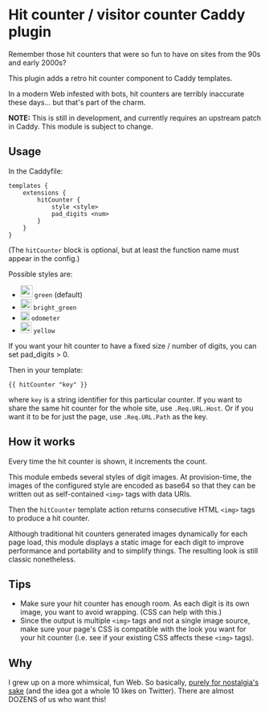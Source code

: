 Hit counter / visitor counter Caddy plugin
===========================================

Remember those hit counters that were so fun to have on sites from the 90s and early 2000s?

This plugin adds a retro hit counter component to Caddy templates.

In a modern Web infested with bots, hit counters are terribly inaccurate these days... but that's part of the charm.

**NOTE:** This is still in development, and currently requires an upstream patch in Caddy. This module is subject to change.

## Usage

In the Caddyfile:

```
templates {
	extensions {
		hitCounter {
			style <style>
			pad_digits <num>
		}
	}
}
```

(The `hitCounter` block is optional, but at least the function name must appear in the config.)

Possible styles are:

- <img src="https://github.com/mholt/caddy-hitcounter/assets/1128849/0ece69c9-4e5a-43e9-a826-34f8d15bbda5" height="24"> `green` (default)
- <img src="https://github.com/mholt/caddy-hitcounter/assets/1128849/df9b6f07-9c8d-43ef-9235-fd57d0f13af0" height="22"> `bright_green`
- <img src="https://github.com/mholt/caddy-hitcounter/assets/1128849/31736f9b-dee3-4670-8e38-b66b5514053c" height="18"> `odometer`
- <img src="https://github.com/mholt/caddy-hitcounter/assets/1128849/aa0ee1f3-5dc6-4be4-a911-a5281618ace6" height="22"> `yellow`

If you want your hit counter to have a fixed size / number of digits, you can set pad_digits > 0.

Then in your template:

```
{{ hitCounter "key" }}
```

where `key` is a string identifier for this particular counter. If you want to share the same hit counter for the whole site, use `.Req.URL.Host`. Or if you want it to be for just the page, use `.Req.URL.Path` as the key.

## How it works

Every time the hit counter is shown, it increments the count.

This module embeds several styles of digit images. At provision-time, the images of the configured style are encoded as base64 so that they can be written out as self-contained `<img>` tags with data URIs.

Then the `hitCounter` template action returns consecutive HTML `<img>` tags to produce a hit counter.

Although traditional hit counters generated images dynamically for each page load, this module displays a static image for each digit to improve performance and portability and to simplify things. The resulting look is still classic nonetheless.

## Tips

- Make sure your hit counter has enough room. As each digit is its own image, you want to avoid wrapping. (CSS can help with this.)
- Since the output is multiple `<img>` tags and not a single image source, make sure your page's CSS is compatible with the look you want for your hit counter (i.e. see if your existing CSS affects these `<img>` tags).


## Why

I grew up on a more whimsical, fun Web. So basically, [purely for nostalgia's sake](https://twitter.com/mholt6/status/1723538541505106343) (and the idea got a whole 10 likes on Twitter). There are almost DOZENS of us who want this!

